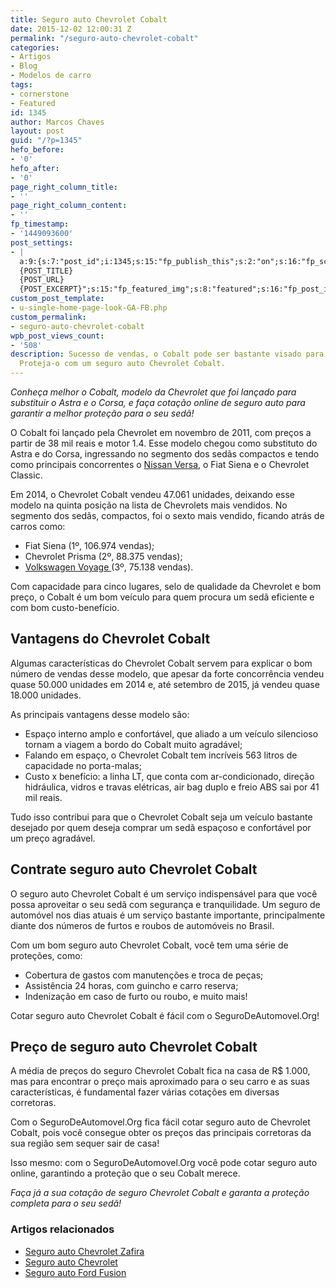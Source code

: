 ```yaml
---
title: Seguro auto Chevrolet Cobalt
date: 2015-12-02 12:00:31 Z
permalink: "/seguro-auto-chevrolet-cobalt"
categories:
- Artigos
- Blog
- Modelos de carro
tags:
- cornerstone
- Featured
id: 1345
author: Marcos Chaves
layout: post
guid: "/?p=1345"
hefo_before:
- '0'
hefo_after:
- '0'
page_right_column_title:
- ''
page_right_column_content:
- ''
fp_timestamp:
- '1449093600'
post_settings:
- |
  a:9:{s:7:"post_id";i:1345;s:15:"fp_publish_this";s:2:"on";s:16:"fp_schedule_this";s:3:"yes";s:11:"fp_datetime";s:16:"2015/12/02 20:00";s:18:"fp_timezone_offset";s:3:"120";s:8:"msg_body";s:66:"Novo post no {SITE_NAME}
  {POST_TITLE}
  {POST_URL}
  {POST_EXCERPT}";s:15:"fp_featured_img";s:8:"featured";s:16:"fp_post_img_text";s:0:"";s:5:"pages";a:2:{i:0;s:3:"own";i:1;s:15:"520743491417556";}}
custom_post_template:
- u-single-home-page-look-GA-FB.php
custom_permalink:
- seguro-auto-chevrolet-cobalt
wpb_post_views_count:
- '508'
description: Sucesso de vendas, o Cobalt pode ser bastante visado para furtos e roubos.
  Proteja-o com um seguro auto Chevrolet Cobalt.
---
```


_Conheça melhor o Cobalt, modelo da Chevrolet que foi lançado para substituir o Astra e o Corsa, e faça cotação online de seguro auto para garantir a melhor proteção para o seu sedã!_

O Cobalt foi lançado pela Chevrolet em novembro de 2011, com preços a partir de 38 mil reais e motor 1.4. Esse modelo chegou como substituto do Astra e do Corsa, ingressando no segmento dos sedãs compactos e tendo como principais concorrentes o <a href="/seguro-auto-nissan-versa" target="_blank">Nissan Versa</a>, o Fiat Siena e o Chevrolet Classic.

Em 2014, o Chevrolet Cobalt vendeu 47.061 unidades, deixando esse modelo na quinta posição na lista de Chevrolets mais vendidos. No segmento dos sedãs, compactos, foi o sexto mais vendido, ficando atrás de carros como:

  * Fiat Siena (1º, 106.974 vendas);
  * Chevrolet Prisma (2º, 88.375 vendas);
  * <a href="/seguro-auto-voyage" target="_blank">Volkswagen Voyage </a>(3º, 75.138 vendas).

Com capacidade para cinco lugares, selo de qualidade da Chevrolet e bom preço, o Cobalt é um bom veículo para quem procura um sedã eficiente e com bom custo-benefício.

## Vantagens do Chevrolet Cobalt

Algumas características do Chevrolet Cobalt servem para explicar o bom número de vendas desse modelo, que apesar da forte concorrência vendeu quase 50.000 unidades em 2014 e, até setembro de 2015, já vendeu quase 18.000 unidades.

As principais vantagens desse modelo são:

  * Espaço interno amplo e confortável, que aliado a um veículo silencioso tornam a viagem a bordo do Cobalt muito agradável;
  * Falando em espaço, o Chevrolet Cobalt tem incríveis 563 litros de capacidade no porta-malas;
  * Custo x benefício: a linha LT, que conta com ar-condicionado, direção hidráulica, vidros e travas elétricas, air bag duplo e freio ABS sai por 41 mil reais.

Tudo isso contribui para que o Chevrolet Cobalt seja um veículo bastante desejado por quem deseja comprar um sedã espaçoso e confortável por um preço agradável.

## Contrate seguro auto Chevrolet Cobalt

O seguro auto Chevrolet Cobalt é um serviço indispensável para que você possa aproveitar o seu sedã com segurança e tranquilidade. Um seguro de automóvel nos dias atuais é um serviço bastante importante, principalmente diante dos números de furtos e roubos de automóveis no Brasil.

Com um bom seguro auto Chevrolet Cobalt, você tem uma série de proteções, como:

  * Cobertura de gastos com manutenções e troca de peças;
  * Assistência 24 horas, com guincho e carro reserva;
  * Indenização em caso de furto ou roubo, e muito mais!

Cotar seguro auto Chevrolet Cobalt é fácil com o SeguroDeAutomovel.Org!

## Preço de seguro auto Chevrolet Cobalt

A média de preços do seguro Chevrolet Cobalt fica na casa de R$ 1.000, mas para encontrar o preço mais aproximado para o seu carro e as suas características, é fundamental fazer várias cotações em diversas corretoras.

Com o SeguroDeAutomovel.Org fica fácil cotar seguro auto de Chevrolet Cobalt, pois você consegue obter os preços das principais corretoras da sua região sem sequer sair de casa!

Isso mesmo: com o SeguroDeAutomovel.Org você pode cotar seguro auto online, garantindo a proteção que o seu Cobalt merece.

_Faça já a sua cotação de seguro Chevrolet Cobalt e garanta a proteção completa para o seu sedã!_

### Artigos relacionados

  * <a href="/seguro-auto-zafira" target="_blank">Seguro auto Chevrolet Zafira</a>
  * <a href="/seguro-chevrolet" target="_blank">Seguro auto Chevrolet</a>
  * <a href="/seguro-ford-fusion" target="_blank">Seguro auto Ford Fusion</a>